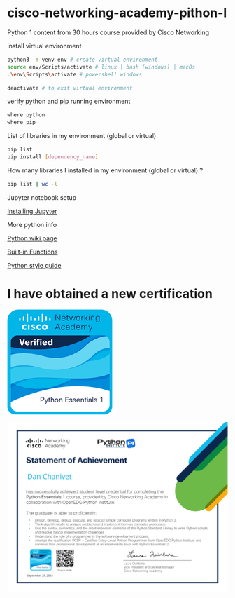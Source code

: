 # cisco-networking-academy-pithon-I

Python 1 content from 30 hours course provided by Cisco Networking

install virtual environment

```bash
python3 -m venv env # create virtual environment
source env/Scripts/activate # linux | bash (windows) | macOs
.\env\Scripts\activate # powershell windows
```

```bash
deactivate # to exit virtual environment
```

verify python and pip running environment

```bash
where python
where pip
```

List of libraries in my environment (global or virtual)

```bash
pip list
pip install [dependency_name]
```

How many libraries I installed in my environment (global or virtual) ?

```bash
pip list | wc -l
```

Jupyter notebook setup

[Installing Jupyter](https://jupyter.org/install)

More python info

[Python wiki page](https://wiki.python.org/moin/PythonImplementations)

[Built-in Functions](https://docs.python.org/3/library/functions.html)

[Python style guide](https://peps.python.org/pep-0008/)

# I have obtained a new certification

![Badge](https://github.com/flan02/cisco-networking-academy-pithon-I/blob/main/public/python-essentials-1-small.png)

![Certificate](https://github.com/flan02/cisco-networking-academy-pithon-I/blob/main/public/python-essential-1.png)
